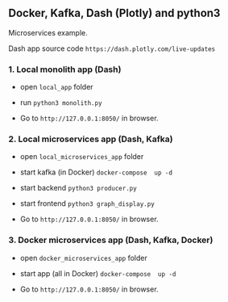## Docker, Kafka, Dash (Plotly) and python3

Microservices example.

Dash app source code `https://dash.plotly.com/live-updates`

### 1. Local monolith  app (Dash)

 - open `local_app` folder

 - run `python3 monolith.py`

 - Go to `http://127.0.0.1:8050/` in browser.

### 2. Local microservices app (Dash, Kafka)

 - open `local_microservices_app` folder

 - start kafka (in Docker) `docker-compose  up -d`

 - start backend `python3 producer.py`

 - start frontend `python3 graph_display.py`

 - Go to `http://127.0.0.1:8050/` in browser.

### 3. Docker microservices app (Dash, Kafka, Docker)

 - open `docker_microservices_app` folder

 - start app (all in Docker) `docker-compose  up -d`

 - Go to `http://127.0.0.1:8050/` in browser.